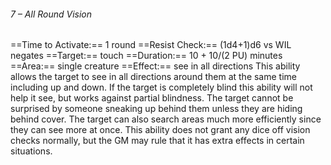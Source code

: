 ###### 7 – All Round Vision
==Time to Activate:== 1 round
==Resist Check:== (1d4+1)d6 vs WIL negates
==Target:== touch
==Duration:== 10 + 10/(2 PU) minutes
==Area:== single creature
==Effect:== see in all directions
This ability allows the target to see in all directions around them at the same time including up and down. If the target is completely blind this ability will not help it see, but works against partial blindness. The target cannot be surprised by someone sneaking up behind them unless they are hiding behind cover. The target can also search areas much more efficiently since they can see more at once. This ability does not grant any dice off vision checks normally, but the GM may rule that it has extra effects in certain situations.

